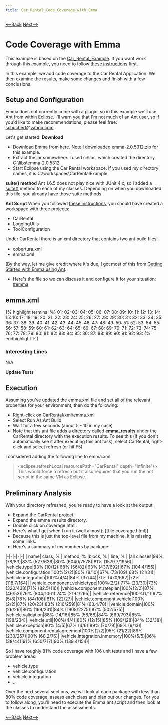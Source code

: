 ```yaml
---
title: Car_Rental_Code_Coverage_with_Emma
---
```

[<--Back](Car_Rental_Example) [Next-->](Emma_Code_Coverage_vehicle.type)

# Code Coverage with Emma

This example is based on the [Car_Rental_Example](Car_Rental_Example). If you want work through this example, you need to follow [these instructions](Car_Rental_Installation_and_Setup) first.

In this example, we add code coverage to the Car Rental Application. We then examine the results, make some changes and finish with a few conclusions. 

## Setup and Configuration
Emma does not currently come with a plugin, so in this example we'll use [Ant](http://ant.apache.org/) from within Eclipse. I'll warn you that I'm not much of an Ant user, so if you'd like to make recommendations, please feel free: schuchert@yahoo.com.

Let's get started:
**Download**
* Download Emma from [here](http://emma.sourceforge.net/downloads.html). Note I downloaded emma-2.0.5312.zip for this example.
* Extract the jar somewhere. I used c:\libs\, which created the directory C:\libs\emma-2.0.5312.
* Start Eclipse using the Car Rental workspace. If you used my directory names, it is C:\workspaces\CarRentalExample.

**suite() method**
Ant 1.6.5 does not play nice with JUnit 4.x, so I added a [suite()](JUnit_4.xSuite) method to each of my classes. Depending on when you downloaded this file, you already have those suite methods.
 
**Ant Script**
When you followed [these instructions](Car_Rental_Installation_and_Setup), you should have created a workspace with three projects:
* CarRental
* LoggingUtils
* ToolConfiguration

Under CarRental there is an xml directory that contains two ant build files:
* cobertura.xml
* emma.xml

(By the way, let me give credit where it's due, I got most of this from [Getting Started with Emma using Ant](http://emma.sourceforge.net/userguide/ar01s03.html).

* Here's the file so we can discuss it and configure it for your situation:
[#emma](#emma)
## emma.xml
{% highlight terminal %}
01: <?xml version="1.0" encoding="UTF-8"?>
02: <project name="emma_run" default="run">
03: 
04: 	<property name="emma.dir" value="C:/libs/emma-2.0.5312/lib" />
05: 
06: 	<path id="emma.lib">
07: 		<pathelement location="${emma.dir}/emma.jar" />
08: 		<pathelement location="${emma.dir}/emma_ant.jar" />
09: 	</path>
10: 
11: 	<taskdef resource="emma_ant.properties" classpathref="emma.lib" />
12: 
13: 	<target name="init">
14: 		<property name="base.dir" value="C:/workspaces/CarRentalExample/CarRental" />
15: 		<property name="bin.dir" value="${base.dir}/bin" />
16: 		<property name="emmaresults.dir" value="${base.dir}/emma_results" />
17: 		<delete dir="${emmaresults.dir}/_files" quiet="true" />
18: 		<mkdir dir="${emmaresults.dir}/_files" />
19: 		<property name="testreport.dir" value="${emmaresults.dir}/reports" />
20: 		<delete dir="{testreport.dir}" quiet="true"/>
21: 		<mkdir dir="${testreport.dir}" />
22: 		<property name="spring.jar" value="C:/libs/spring-framework-2.0-rc2/dist/spring.jar" />
23: 		<property name="spring.lib" value="C:/libs/spring-framework-2.0-rc2/lib" />
24: 		<property name="aspectj.lib" value="C:/libs/aspectj/lib" />
25: 
26: 		<property name="loggingutil.dir" value="C:/workspaces/CarRentalExample/LoggingUtils" />
27: 		<property name="src.dir" value="${base.dir}/src" />
28: 		<property name="test.dir" value="${base.dir}/test" />
29: 
30: 		<path id="run.classpath">
31: 			<pathelement location="${bin.instr.dir}" />
32: 			<pathelement location="${bin.dir}" />
33: 			<pathelement location="${loggingutil.dir}/bin" />
34: 			<pathelement location="${aspectj.lib}/aspectjlib.jar" />
35: 			<pathelement location="${aspectj.lib}/aspectjrt.jar" />
36: 			<pathelement location="${aspectj.lib}/aspectjweaver.jar" />
37: 			<pathelement location="${spring.jar}" />
38: 			<pathelement location="${spring.lib}/jakarta-commons/commons-logging.jar" />
39: 			<pathelement location="${spring.lib}/log4j/log4j-1.2.13.jar" />
40: 		</path>
41: 	</target>
42: 
43: 	<target name="emma" depends="init" description="turns on EMMA instrumentation/reporting">
44: 		<property name="emma.enabled" value="true" />
45: 		<property name="out.instr.dir" value="${emmaresults.dir}/bin_instr" />
46: 	</target>
47: 
48: 	<target name="run" depends="init, emma" description="runs the examples">
49: 		<emma enabled="${emma.enabled}">
50: 			<instr instrpathref="run.classpath" destdir="${out.instr.dir}" metadatafile="${emmaresults.dir}/metadata.emma" merge="false">
51: 				<filter value="+vehicle.*" />
52: 			</instr>
53: 		</emma>
54: 
55: 		<junit dir="${testreport.dir}" maxmemory="512m" failureproperty="test.failure" printSummary="withOutAndErr" fork="true" showoutput="yes" forkmode="once" haltonerror="true">
56: 			<jvmarg value="-Demma.coverage.out.file=${emmaresults.dir}/coverage.emma" />
57: 			<jvmarg value="-Demma.coverage.out.merge=false" />
58: 			<formatter type="plain" />
59: 			<classpath>
60: 				<pathelement location="${out.instr.dir}" />
61: 				<path refid="run.classpath" />
62: 				<path refid="emma.lib" />
63: 			</classpath>
64: 			<classpath location="${loggingutil.dir}/bin" />
65: 			<classpath location="${aspectj.lib}/aspectjlib.jar" />
66: 			<classpath location="${aspectj.lib}/aspectjrt.jar" />
67: 			<classpath location="${aspectj.lib}/aspectjweaver.jar" />
68: 			<classpath location="${spring.jar}" />
69: 			<classpath location="${spring.lib}/jakarta-commons/commons-logging.jar" />
70: 			<classpath location="${spring.lib}/log4j/log4j-1.2.13.jar" />
71: 			<classpath location="${base.dir}/bin/" />
72: 			<batchtest todir="${testreport.dir}">
73: 				<fileset dir="${base.dir}/bin/">
74: 					<include name="**/*Test.class" />
75: 				</fileset>
76: 			</batchtest>
77: 		</junit>
78: 
79: 		<emma enabled="${emma.enabled}">
80: 			<report sourcepath="${src.dir};${test.dir}">
81: 				<fileset dir="${emmaresults.dir}">
82: 					<include name="*.emma" />
83: 				</fileset>
84: 
85: 				<txt outfile="${emmaresults.dir}/coverage.txt" />
86: 				<html outfile="${emmaresults.dir}/coverage.html" />
87: 			</report>
88: 		</emma>
89: 
90: 		<delete dir="${out.instr.dir}" />
91: 	</target>
92: 
93: </project>
{% endhighlight %}
### Interesting Lines
N/A.

**Update Tests**

## Execution
Assuming you've updated the emma.xml file and set all of the relevant properties for your environment, then do the following:
* Right-click on CarRental/xml/emma.xml
* Select Run As:Ant Build
* Wait for a few seconds (about 5 - 10 in my case)
* Note that this ant file adds a directory called **emma_results** under the CarRental directory with the execution results. To see this (if you don't automatically see it after executing this ant task), select CarRental, right-click and select refresh (or hit F5).

I considered adding the following line to emma.xml:
>  <eclipse.refreshLocal resourcePath="CarRental" depth="infinite"/>
This would force a refresh but it also requires that you run the ant script in the same VM as Eclipse.

## Preliminary Analysis
With your directory refreshed, you're ready to have a look at the output:
* Expand the CarRental project.
* Expand the emma_results directory.
* Double click on coverage.html.
* Here's what I get when I run it (well almost): [[file:coverage.html]]
* Because this is just the top-level file from my machine, it is missing some links.
* Here's a summary of my numbers by package:

|-|-|-|-|-|
| name| class, % | method, % |block, % | line, % |
|all classes|94% (78/83)|83% (527/636)|80% (6040/7578)|81% (1579.7/1956)|
|vehicle.type|83% (10/12)|68% (56/82)|63% (437/692)|67% (104.4/155)|
|vehicle.configuration|100%(2/2)|80% (8/10)|67% (73/109)|68% (21/31)|
|vehicle.integration|100%(4/4)|84% (37/44)|71% (470/662)|72% (118.7/164)|
|vehicle.component.vehicletype|100%(2/2)|77% (23/30)|73% (320/438)|71% (82.5/116)|
|vehicle.component.rateplan|100%(2/2)|87% (46/53)|76% (804/1061)|74% (219.1/295)|
|vehicle.reference|100%(1/1)|62% (5/8)|78% (84/108)|81% (22/27)|
|vehicle.component.vehicle|100%(2/2)|87% (20/23)|83% (216/259)|81% (63.4/78)|
|vehicle.domain|100%(26/26)|86% (199/231)|84% (1908/2275)|87% (502/575)|
|vehicle.validation|88% (14/16)|85% (58/68)|84% (669/793)|85% (198/234)|
|vehicle.util|100%(4/4)|80% (12/15)|85% (109/128)|84% (32/38)|
|vehicle.exception|80% (4/5)|67% (4/6)|89% (70/79)|69% (9/13)|
|vehicle.component.rentalagreement|100%(2/2)|95% (21/22)|89% (230/257)|90% (68.2/76)|
|vehicle.integration.inmemory|100%(5/5)|86% (38/44)|91% (650/717)|90% (139.4/154)|

So I have roughly 81% code coverage with 106 unit tests and I have a few problem areas:
* vehicle.type
* vehicle.configuration
* vehicle.integration
* ...

Over the next several sections, we will look at each package with less than 80% code coverage, assess each class and plan out our changes. For you to follow along, you'll need to execute the Emma ant script and then look at the classes to understand the assessments.

[<--Back](Car_Rental_Example) [Next-->](Emma_Code_Coverage_vehicle.type)
